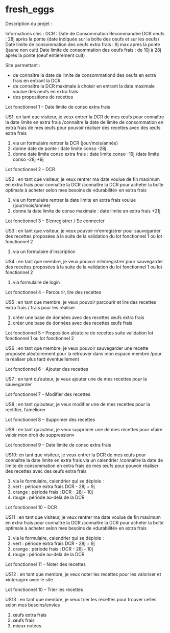# fresh_eggs 


Description du projet :

Informations clés : 
DCR : Date de Consommation Recommandée
DCR oeufs : 28j après la ponte (date indiquée sur la boîte des oeufs et sur les oeufs)
Date limite de consommation des oeufs extra frais : 9j max après la ponte (jaune non cuit)
Date limite de consommation des oeufs frais : de 10j à 28j après la ponte (oeuf entièrement cuit)

Site permettant :
- de connaître la date de limite de consommationd des oeufs en extra frais en entrant la DCR
- de connaître la DCR maximale à choisir en entrant la date maximale voulue des oeufs en extra frais
- des propositions de recettes


Lot fonctionnel 1 – Date limite de conso extra frais

US1: en tant que visiteur, je veux entrer la DCR de mes œufs pour connaître la date limite en extra frais
/connaître la date de limite de consommation en extra frais de mes œufs pour pouvoir réaliser des recettes avec des œufs extra frais
1. via un formulaire rentrer la DCR (jour/mois/année)
2. donne date de ponte : date limite conso -28j
3. donne date limite conso extra frais : date limite conso -19j 
/date limite conso -28j +9j

Lot fonctionnel 2 – DCR

US2 : en tant que visiteur, je veux rentrer ma date voulue de fin maximum en extra frais pour connaître la DCR 
/connaître la DCR pour acheter la boîte optimale à acheter selon mes besoins de «durabilité» en extra frais
1. via un formulaire rentrer la date limite en extra frais voulue (jour/mois/année)
2. donne la date limite de conso maximale :
date limite en extra frais +21j

Lot fonctionnel 3 – S’enregistrer / Se connecter 

US3 : en tant que visiteur, je veux pouvoir m’enregistrer pour sauvegarder des recettes proposées à la suite de la validation du lot fonctionnel 1 ou lot fonctionnel 2
1. via un formulaire d’inscription

US4 : en tant que membre, je veux pouvoir m’enregistrer pour sauvegarder des recettes proposées à la suite de la validation du lot fonctionnel 1 ou lot fonctionnel 2
1. via formulaire de login

Lot fonctionnel 4 – Parcourir, lire des recettes

US5 : en tant que membre, je veux pouvoir parcourir et lire des recettes extra frais / frais pour les réaliser
1. créer une base de données avec des recettes œufs extra frais
2. créer une base de données avec des recettes œufs frais

Lot fonctionnel 5 – Proposition aléatoire de recettes suite validation lot fonctionnel 1 ou lot fonctionnel 2

US6 : en tant que membre, je veux pouvoir sauvegarder une recette proposée aléatoirement pour la retrouver dans mon espace membre
/pour la réaliser plus tard éventuellement

Lot fonctionnel 6 – Ajouter des recettes

US7 : en tant qu’auteur, je veux ajouter une de mes recettes pour la sauvegarder

Lot fonctionnel 7 – Modifier des recettes

US8 : en tant qu’auteur, je veux modifier une de mes recettes pour la rectifier, l’améliorer

Lot fonctionnel 8 – Supprimer des recettes

US9 : en tant qu’auteur, je veux supprimer une de mes recettes pour «faire valoir mon droit de suppression»

Lot fonctionnel 9 – Date limite de conso extra frais

US10: en tant que visiteur, je veux entrer la DCR de mes œufs pour connaître la date limite en extra frais via un calendrier
/connaître la date de limite de consommation en extra frais de mes œufs pour pouvoir réaliser des recettes avec des œufs extra frais
1. via le formulaire, calendrier qui se déploie :
1. vert : période extra frais 
DCR - 28j + 9j
2. orange : période frais :
DCR - 28j - 10j
3. rouge : période au-delà de la DCR

Lot fonctionnel 10 – DCR

US11 : en tant que visiteur, je veux rentrer ma date voulue de fin maximum en extra frais pour connaître la DCR 
/connaître la DCR pour acheter la boîte optimale à acheter selon mes besoins de «durabilité» en extra frais
1. via le formulaire, calendrier qui se déploie :
1. vert : période extra frais 
DCR - 28j + 9j
2. orange : période frais :
DCR - 28j - 10j
3. rouge : période au-delà de la DCR


Lot fonctionnel 11 – Noter des recettes

US12 : en tant que membre, je veux noter les recettes pour les valoriser et «interagir» avec le site

Lot fonctionnel 10 – Trier les recettes

US13 : en tant que membre, je veux trier les recettes pour trouver celles selon mes besoins/envies 
1. œufs extra frais
2. œufs frais
3. mieux notées
